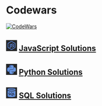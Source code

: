 # Codewars

[![CodeWars](https://www.codewars.com/users/stephencarrera/badges/large)](https://www.codewars.com/users/stephencarrera "My Honor Badge")

## [![CodeWars](https://raw.githubusercontent.com/stephencarrera/Codewars/master/Assets/javascript.png)](JavaScript/JavaScript.md) [JavaScript Solutions](JavaScript/JavaScript.md)

## [![CodeWars](https://raw.githubusercontent.com/stephencarrera/Codewars/master/Assets/python.png)](Python/Python.md) [Python Solutions](Python/Python.md)

## [![CodeWars](https://raw.githubusercontent.com/stephencarrera/Codewars/master/Assets/sql.png)](SQL/SQL.md) [SQL Solutions](SQL/SQL.md)